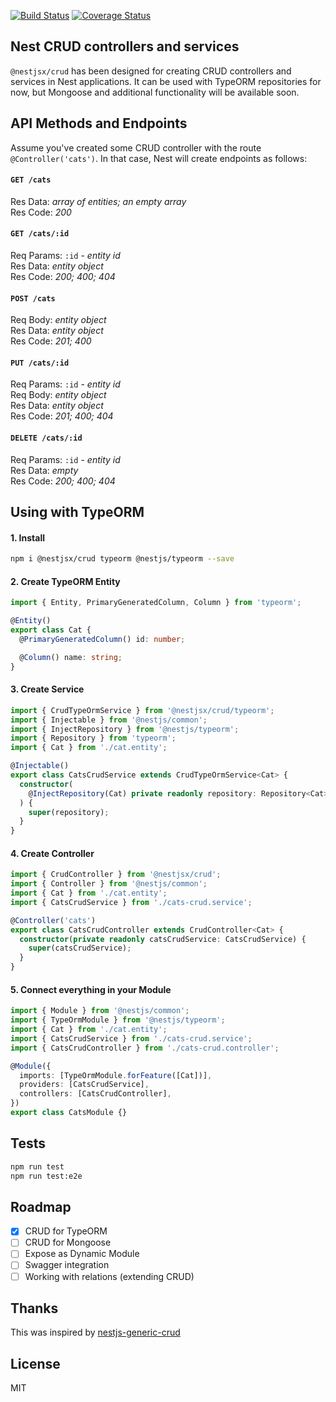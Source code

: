[![Build Status](https://travis-ci.org/zMotivat0r/nest-crud.svg?branch=master)](https://travis-ci.org/zMotivat0r/nest-crud)
[![Coverage Status](https://coveralls.io/repos/github/zMotivat0r/nest-crud/badge.svg?branch=master)](https://coveralls.io/github/zMotivat0r/nest-crud?branch=master)

## Nest CRUD controllers and services

`@nestjsx/crud` has been designed for creating CRUD controllers and services in Nest applications. It can be used with TypeORM repositories for now, but Mongoose and additional functionality will be available soon.

## API Methods and Endpoints

Assume you've created some CRUD controller with the route `@Controller('cats')`. In that case, Nest will create endpoints as follows:

#### `GET /cats`

Res Data: _array of entities; an empty array_
<br>Res Code: _200_

#### `GET /cats/:id`

Req Params: `:id` - _entity id_
<br>Res Data: _entity object_
<br>Res Code: _200; 400; 404_

#### `POST /cats`

Req Body: _entity object_
<br>Res Data: _entity object_
<br>Res Code: _201; 400_

#### `PUT /cats/:id`

Req Params: `:id` - _entity id_
<br>Req Body: _entity object_
<br>Res Data: _entity object_
<br>Res Code: _201; 400; 404_

#### `DELETE /cats/:id`

Req Params: `:id` - _entity id_
<br>Res Data: _empty_
<br>Res Code: _200; 400; 404_

## Using with TypeORM

#### 1. Install

```bash
npm i @nestjsx/crud typeorm @nestjs/typeorm --save
```

#### 2. Create TypeORM Entity

```typescript
import { Entity, PrimaryGeneratedColumn, Column } from 'typeorm';

@Entity()
export class Cat {
  @PrimaryGeneratedColumn() id: number;

  @Column() name: string;
}
```

#### 3. Create Service

```typescript
import { CrudTypeOrmService } from '@nestjsx/crud/typeorm';
import { Injectable } from '@nestjs/common';
import { InjectRepository } from '@nestjs/typeorm';
import { Repository } from 'typeorm';
import { Cat } from './cat.entity';

@Injectable()
export class CatsCrudService extends CrudTypeOrmService<Cat> {
  constructor(
    @InjectRepository(Cat) private readonly repository: Repository<Cat>,
  ) {
    super(repository);
  }
}
```

#### 4. Create Controller

```typescript
import { CrudController } from '@nestjsx/crud';
import { Controller } from '@nestjs/common';
import { Cat } from './cat.entity';
import { CatsCrudService } from './cats-crud.service';

@Controller('cats')
export class CatsCrudController extends CrudController<Cat> {
  constructor(private readonly catsCrudService: CatsCrudService) {
    super(catsCrudService);
  }
}
```

#### 5. Connect everything in your Module

```typescript
import { Module } from '@nestjs/common';
import { TypeOrmModule } from '@nestjs/typeorm';
import { Cat } from './cat.entity';
import { CatsCrudService } from './cats-crud.service';
import { CatsCrudController } from './cats-crud.controller';

@Module({
  imports: [TypeOrmModule.forFeature([Cat])],
  providers: [CatsCrudService],
  controllers: [CatsCrudController],
})
export class CatsModule {}
```

## Tests

```bash
npm run test
npm run test:e2e
```

## Roadmap

* [x] CRUD for TypeORM
* [ ] CRUD for Mongoose
* [ ] Expose as Dynamic Module
* [ ] Swagger integration
* [ ] Working with relations (extending CRUD)

## Thanks

This was inspired by [nestjs-generic-crud](https://github.com/xavism/nestjs-generic-crud)

## License

MIT
